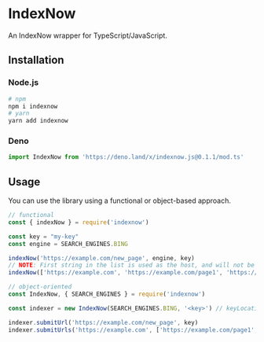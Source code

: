 # IndexNow

An IndexNow wrapper for TypeScript/JavaScript.

## Installation

### Node.js

```bash
# npm
npm i indexnow
# yarn
yarn add indexnow
```

### Deno

```js
import IndexNow from 'https://deno.land/x/indexnow.js@0.1.1/mod.ts'
```

## Usage

You can use the library using a functional or object-based approach.

```js
// functional
const { indexNow } = require('indexnow')

const key = "my-key"
const engine = SEARCH_ENGINES.BING

indexNow('https://example.com/new_page', engine, key)
// NOTE: First string in the list is used as the host, and will not be submitted
indexNow(['https://example.com', 'https://example.com/page1', 'https://example.com/page2'], engine, key)

// object-oriented
const IndexNow, { SEARCH_ENGINES } = require('indexnow')

const indexer = new IndexNow(SEARCH_ENGINES.BING, '<key>') // keyLocation is an optional third argument

indexer.submitUrl('https://example.com/new_page', key)
indexer.submitUrls('https://example.com', ['https://example.com/page1', 'https://example.com/page2'], key)
```
